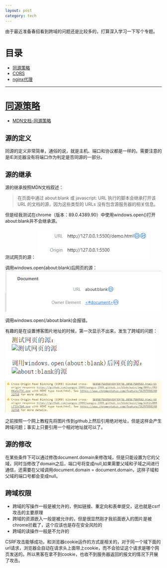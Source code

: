 ```yaml
---
layout: post
category: tech
---
```


由于最近准备春招看到跨域的问题还是比较多的，打算深入学习一下写个专题。

# 目录

- [同源策略](#同源策略)
- [CORS](#cors)
- [nginx代理](#nginx代理)

---

# [同源策略](#同源策略)

- [MDN文档-同源策略](https://developer.mozilla.org/zh-CN/docs/Web/Security/Same-origin_policy#%E5%90%8C%E6%BA%90%E7%9A%84%E5%AE%9A%E4%B9%89)

## 源的定义

同源的定义非常简单，通俗的说，就是主机、端口和协议都是一样的。需要注意的是IE浏览器没有将端口作为判定是否同源的一部分。

## 源的继承

源的继承按照MDN文档叙述：
> 在页面中通过 about:blank 或 javascript: URL 执行的脚本会继承打开该 URL 的文档的源，因为这些类型的 URLs 没有包含源服务器的相关信息。

但是经我测试在chrome（版本：89.0.4389.90）中使用windows.open()打开about:blank并不会继承源。

测试网页的源：
![测试网页的源](/img/BMHzcfROMXaSo7JC.png)

调用windows.open(about:blank)后网页的源：
![about:blank的源](/img/kUK2uDBMLC52p3b0.png)

调用windows.open(/about:blank)会报错。

有趣的是在设置博客图片地址的时候，第一次显示不出来，发生了跨域的问题：
![图片显示不出来](/img/j3kRkSNWeNL0vm7q.png)
![发生了跨域问题](/img/PXO7SAQqAw06rsrU.png)

之前按照一个网上教程先将图片传到github上然后引用绝对地址，但是这样会产生跨域问题；事实上只要引用一个相对地址就可以了。

## 源的修改

在某些条件下可以通过修改document.domain来修改域，但是只能设置为它的父域，同时当修改了domain之后，端口号将变成null,如果需要父域和子域之间进行通信，还需要在父域调用document.domain = document.domain，这样子域和父域的端口号都会变成null。

## 跨域权限

- 跨域的写操作一般是被允许的，例如链接、重定向和表单提交，这也就是csrf攻击的主要原理
- 跨域的资源嵌入一般是被允许的，但是很显然刚才我前面嵌入的图片是被chrome拦截了，这个应该也是存在安全风险的
- 跨域的读操作一般是不允许的

CSRF攻击能够成功，和浏览器cookie运作的方式是相关的，对于同一个域下面的url请求，浏览器会自动在请求头上面带上cookie，而不会验证这个请求是哪个网页发送的。所以黑客在拿不到cookie，也收不到服务器返回的报文的情况下开展了攻击。





